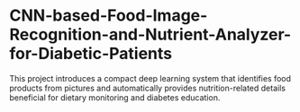 # CNN-based-Food-Image-Recognition-and-Nutrient-Analyzer-for-Diabetic-Patients
This project introduces a compact deep learning system that identifies food products from pictures and automatically provides nutrition-related details beneficial for dietary monitoring and diabetes education.

